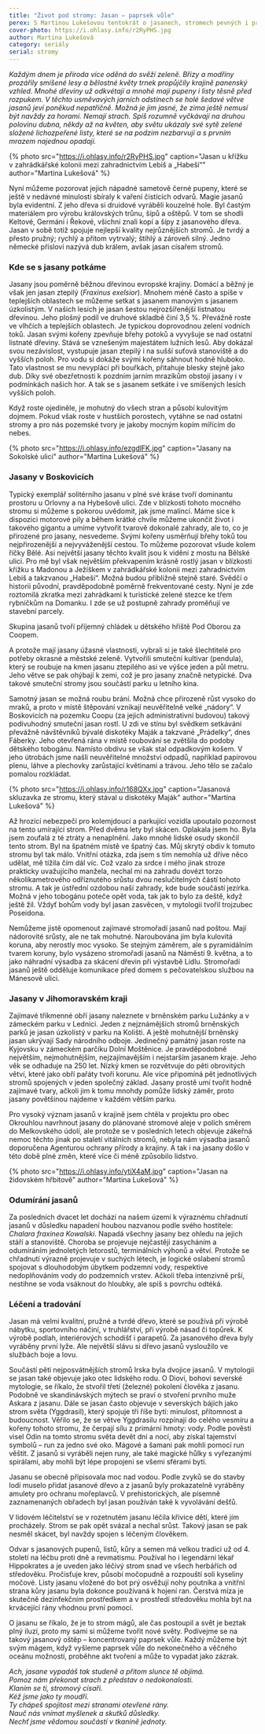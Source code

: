 ```yaml
---
title: "Život pod stromy: Jasan – paprsek vůle"
perex: S Martinou Lukešovou tentokrát o jasanech, stromech pevných i pružných, rychlých i vytrvalých, štíhlých i silných.
cover-photo: https://i.ohlasy.info/r2RyPHS.jpg
author: Martina Lukešová
category: seriály
serial: stromy
---
```


*Každým dnem je příroda více oděná do svěží zeleně. Břízy a modříny prozářily smíšené lesy a bělostné květy trnek propůjčily krajině panenský vzhled. Mnohé dřeviny už odkvétají a mnohé mají pupeny i listy těsně před rozpukem. V těchto usměvavých jarních odstínech se holé šedavé větve jasanů jeví poněkud nepatřičně. Možná je jim jasné, že zima ještě nemusí být navždy za horami. Nemají strach. Spíš rozumně vyčkávají na druhou polovinu dubna, někdy až na květen, aby světu ukázaly své sytě zelené složené lichozpeřené listy, které se na podzim nezbarvují a s prvním mrazem najednou opadají.*

{% photo src="https://i.ohlasy.info/r2RyPHS.jpg" caption="Jasan u křížku v zahrádkářské kolonii mezi zahradnictvím Lebiš a „Habeší“" author="Martina Lukešová" %}

Nyní můžeme pozorovat jejich nápadné sametově černé pupeny, které se ještě v nedávné minulosti sbíraly k vaření čistících odvarů. Magie jasanů byla evidentní. Z jeho dřeva si druidové vyráběli kouzelné hole. Byl častým materiálem pro výrobu královských trůnu, šípů a oštěpů. V tom se shodli Keltové, Germáni i Řekové, všichni znali kopí a šípy z jasanového dřeva. Jasan v sobě totiž spojuje nejlepší kvality nejrůznějších stromů. Je tvrdý a přesto pružný; rychlý a přitom vytrvalý; štíhlý a zároveň silný. Jedno německé přísloví nazývá dub králem, avšak jasan císařem stromů.

### Kde se s jasany potkáme

Jasany jsou poměrně běžnou dřevinou evropské krajiny. Domácí a běžný je však jen jasan ztepilý (*Fraxinus exelsior*). Mnohem méně často a spíše v teplejších oblastech se můžeme setkat s jasanem manovým s jasanem úzkolistým. V našich lesích je jasan šestou nejrozšířenější listnatou dřevinou. Jeho plošný podíl ve druhové skladbě činí 3,5 %. Převážně roste ve vlhčích a teplejších oblastech. Je typickou doprovodnou zelení vodních toků. Jasan svými kořeny zpevňuje břehy potoků a vyvyšuje se nad ostatní listnaté dřeviny. Stává se vznešeným majestátem lužních lesů. Aby dokázal svou nezávislost, vystupuje jasan ztepilý i na sušší suťová stanoviště a do vyšších poloh. Pro vodu si dokáže svými kořeny sáhnout hodně hluboko. Tato vlastnost se mu nevyplácí při bouřkách, přitahuje blesky stejně jako dub. Díky své obezřetnosti k pozdním jarním mrazíkům obstojí jasany i v podmínkách našich hor. A tak se s jasanem setkáte i ve smíšených lesích vyšších poloh.

Když roste ojediněle, je mohutný do všech stran a působí kulovitým dojmem. Pokud však roste v hustších porostech, vytáhne se nad ostatní stromy a pro nás pozemské tvory je jakoby mocným kopím mířícím do nebes. 

{% photo src="https://i.ohlasy.info/ezgdlFK.jpg" caption="Jasany na Sokolské ulici" author="Martina Lukešová" %}

### Jasany v Boskovicích 

Typický exemplář solitérního jasanu v plné své kráse tvoří dominantu prostoru u Orlovny a na Hybešově ulici. Zde v blízkosti tohoto mocného stromu si můžeme s pokorou uvědomit, jak jsme malincí. Máme sice k dispozici motorové pily a během krátké chvíle můžeme ukončit život i takového gigantu a umíme vytvořit tvarově dokonalé zahrady, ale to, co je přirozené pro jasany, nesvedeme. Svými kořeny usměrňují břehy toků tou nejpřirozenější a nejvyváženější cestou. To můžeme pozorovat všude kolem říčky Bělé. Asi největší jasany těchto kvalit jsou k vidění z mostu na Bělské ulici. Pro mě byl však největším překvapením krásně rostlý jasan v blízkosti křížku s Madonou a Ježíškem v zahrádkářské kolonii mezi zahradnictvím Lebiš a takzvanou „Habeší“. Možná budou přibližně stejně staré. Svědčí o historii původní, pravděpodobně poměrně frekventované cesty. Nyní je zde roztomilá zkratka mezi zahrádkami k turistické zelené stezce ke třem rybníčkům na Domanku. I zde se už postupně zahrady proměňují ve stavební parcely. 

Skupina jasanů tvoří příjemný chládek u dětského hřiště Pod Oborou za Coopem.

A protože mají jasany úžasné vlastnosti, vybrali si je také šlechtitelé pro potřeby okrasné a městské zeleně. Vytvořili smuteční kultivar (pendula), který se roubuje na kmen jasanu ztepilého asi ve výšce jeden a půl metru. Jeho větve se pak ohýbají k zemi, což je pro jasany značně netypické. Dva takové smuteční stromy jsou součástí parku u letního kina. 

Samotný jasan se možná roubu brání. Možná chce přirozeně růst vysoko do mraků, a proto v místě štěpování vznikají neuvěřitelně velké „nádory“. V Boskovicích na pozemku Coopu (za jejich administrativní budovou) takový podivuhodný smuteční jasan rostl. U zdi ve stínu byl svědkem setkávání převážně návštěvníků bývalé diskotéky Maják a takzvané „Prádelky“, dnes Fáberky. Jeho otevřená rána v místě roubování se zvětšila do podoby dětského tobogánu. Namísto obdivu se však stal odpadkovým košem. V jeho útrobách jsme našli neuvěřitelné množství odpadů, například papírovou plenu, láhve a plechovky zarůstající květinami a trávou. Jeho tělo se začalo pomalou rozkládat. 

{% photo src="https://i.ohlasy.info/r168QXx.jpg" caption="Jasanová skluzavka ze stromu, který stával u diskotéky Maják" author="Martina Lukešová" %}

Až hrozící nebezpečí pro kolemjdoucí a parkující vozidla upoutalo pozornost na tento umírající strom. Před dvěma lety byl skácen. Oplakala jsem ho. Byla jsem zoufalá z té ztráty a nenaplnění. Jako mnohé lidské osudy skončil tento strom. Byl na špatném místě ve špatný čas. Můj skrytý obdiv k tomuto stromu byl tak málo. Vnitřní otázka, zda jsem s tím nemohla už dříve něco udělat, mě tížila čím dál víc. Což vzalo za srdce i mého jinak stroze prakticky uvažujícího manžela, nechal mi na zahradu dovézt torzo několikametrového odříznutého srůstu dvou neslučitelných částí tohoto stromu. A tak je ústřední ozdobou naší zahrady, kde bude součástí jezírka. Možná v jeho tobogánu poteče opět voda, tak jak to bylo za deště, když ještě žil. Vždyť bohům vody byl jasan zasvěcen, v mytologii tvořil trojzubec Poseidona.

Nemůžeme jistě opomenout zajímavé stromořadí jasanů nad poštou. Mají nádorovité srůsty, ale ne tak mohutné. Naroubována jim byla kulovitá koruna, aby nerostly moc vysoko. Se stejným záměrem, ale s pyramidálním tvarem koruny, bylo vysázeno stromořadí jasanů na Náměstí 9. května, a to jako náhradní výsadba za skácení dřevin při výstavbě Lidlu. Stromořadí jasanů ještě odděluje komunikace před domem s pečovatelskou službou na Mánesově ulici. 

### Jasany v Jihomoravském kraji

Zajímavé tříkmenné obří jasany naleznete v brněnském parku Lužánky a v zámeckém parku v Lednici. Jeden z nejznámějších stromů brněnských parků je jasan úzkolistý v parku na Kolišti. A ještě mohutnější brněnský jasan ukrývají Sady národního odboje. Jedinečný památný jasan roste na Kyjovsku v zámeckém parčíku Dolní Moštěnice. Je pravděpodobně největším, nejmohutnějším, nejzajímavějším i nejstarším jasanem kraje.  Jeho věk se odhaduje na 250 let. Nízký kmen se rozvětvuje do pěti obrovitých větví, které jako obří pařáty tvoří korunu. Ale více připomíná pět jednotlivých stromů spojených v jeden společný základ. Jasany prostě umí tvořit hodně zajímavé tvary, ačkoli jim k tomu mnohdy pomůže lidský záměr, proto jasany povětšinou najdeme v každém větším parku.

Pro vysoký význam jasanů v krajině jsem chtěla v projektu pro obec Okrouhlou navrhnout jasany do plánované stromové aleje v polích směrem do Melkovského údolí, ale protože se v posledních letech objevuje zákeřná nemoc těchto jinak po staletí vitálních stromů, nebyla nám výsadba jasanů doporučena Agenturou ochrany přírody a krajiny. A tak i na jasany došlo v této době plné změn, které více či méně způsobilo lidstvo.

{% photo src="https://i.ohlasy.info/ytiX4aM.jpg" caption="Jasan na židovském hřbitově" author="Martina Lukešová" %}

### Odumírání jasanů

Za posledních dvacet let dochází na našem území k výraznému chřadnutí jasanů v důsledku napadení houbou nazvanou podle svého hostitele: *Chalara fraxinea Kowalski*. Napadá všechny jasany bez ohledu na jejich stáří a stanoviště. Choroba se projevuje nejčastěji zasycháním a odumíráním jednoletých letorostů, terminálních výhonů a větví. Protože se chřadnutí výrazně projevuje v suchých létech, je logické oslabení stromů spojovat s dlouhodobým úbytkem podzemní vody, respektive nedoplňováním vody do podzemních vrstev. Ačkoli třeba intenzivně prší, nestihne se voda vsáknout do hloubky, ale spíš s povrchu odtéká. 

### Léčení a tradování

Jasan má velmi kvalitní, pružné a tvrdé dřevo, které se používá při výrobě nábytku, sportovního náčiní, v truhlářství, při výrobě násad či topůrek. K výrobě podlah, interiérových schodišť i parapetů. Za jasanového dřeva byly vyráběny první lyže. Ale největší slávu si dřevo jasanů vysloužilo ve službách boje a lovu. 

Součástí pěti nejposvátnějších stromů Irska byla dvojice jasanů. V mytologii se jasan také objevuje jako otec lidského rodu. O Diovi, bohovi severské mytologie, se říkalo, že stvořil třetí (železné) pokolení člověka z jasanu. Podobně ve skandinávských mýtech se praví o stvoření prvního muže Askara z jasanu. Dále se jasan často objevuje v severských bájích jako strom světa (Yggdrasil), který spojuje tří říše bytí: minulost, přítomnost a budoucnost. Věřilo se, že se větve Yggdrasilu rozpínají do celého vesmíru a kořeny tohoto stromu, že čerpají sílu z primární hmoty: vody. Podle pověsti visel Odin na tomto stromu světa devět dní a nocí, aby získal tajemství symbolů – run za jedno své oko. Mágové a šamani pak mohli pomocí run věštit. Z jasanů si vyráběli nejen runy, ale také magické hůlky s vyřezanými spirálami, aby mohli být lépe propojeni se všemi sférami bytí.

Jasanu se obecně připisovala moc nad vodou. Podle zvyků se do stavby lodí muselo přidat jasanové dřevo a z jasanů byly prokazatelně vyráběny amulety pro ochranu mořeplavců. V prehistorických, ale písemně zaznamenaných obřadech byl jasan používán také k vyvolávání dešťů.

V lidovém léčitelství se v rozetnutém jasanu léčila křivice dětí, které jím procházely. Strom se pak opět svázal a nechal srůst. Takový jasan se pak nesměl skácet, byl navždy spojen s léčeným člověkem.

Odvar s jasanových pupenů, listů, kůry a semen má velkou tradici už od 4. století na léčbu proti dně a revmatismu. Používal ho i legendární lékař Hippokrates a je uveden jako léčivý strom snad ve všech herbářích od středověku. Pročisťuje krev, působí močopudně a rozpouští soli kyseliny močové. Listy jasanu vložené do bot prý osvěžují nohy poutníka a vnitřní strana kůry jasanu byla dokonce používaná k hojení ran. Čerstvá míza je skutečně dezinfekčním prostředkem a v prostředí středověku mohla být na krvácející rány vhodnou první pomocí.

O jasanu se říkalo, že je to strom mágů, ale čas postoupil a svět je beztak plný iluzí, proto my sami si můžeme tvořit nové světy. Podívejme se na takový jasanový oštěp – koncentrovaný paprsek vůle. Každý můžeme být svým mágem, když vyšleme paprsek vůle do nekonečného a věčného oceánu možností, proběhne akt tvoření a může to vypadat jako zázrak. 

*Ach, jasane vypadáš tak studeně a přitom slunce tě objímá.  
Pomoz nám překonat strach z představ o nedokonalosti.  
Klaním se ti, stromový císaři.  
Kéž jsme jako ty moudří.  
Ty chápeš spojitost mezi stranami otevřené rány.  
Nauč nás vnímat myšlenek a skutků důsledky.  
Nechť jsme vědomou součástí v tkanině jednoty.*
